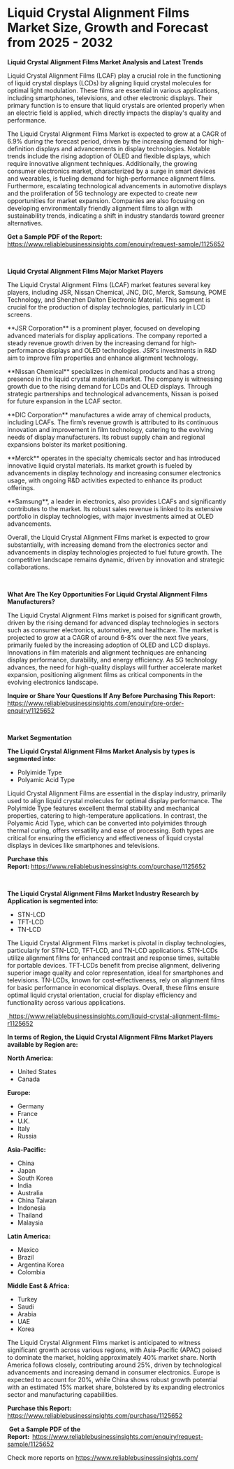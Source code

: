 <p><h1>Liquid Crystal Alignment Films Market Size, Growth and Forecast from 2025 - 2032</h1></p><p><strong>Liquid Crystal Alignment Films Market Analysis and Latest Trends</strong></p>
<p><p>Liquid Crystal Alignment Films (LCAF) play a crucial role in the functioning of liquid crystal displays (LCDs) by aligning liquid crystal molecules for optimal light modulation. These films are essential in various applications, including smartphones, televisions, and other electronic displays. Their primary function is to ensure that liquid crystals are oriented properly when an electric field is applied, which directly impacts the display's quality and performance.</p><p>The Liquid Crystal Alignment Films Market is expected to grow at a CAGR of 6.9% during the forecast period, driven by the increasing demand for high-definition displays and advancements in display technologies. Notable trends include the rising adoption of OLED and flexible displays, which require innovative alignment techniques. Additionally, the growing consumer electronics market, characterized by a surge in smart devices and wearables, is fueling demand for high-performance alignment films. Furthermore, escalating technological advancements in automotive displays and the proliferation of 5G technology are expected to create new opportunities for market expansion. Companies are also focusing on developing environmentally friendly alignment films to align with sustainability trends, indicating a shift in industry standards toward greener alternatives.</p></p>
<p><strong>Get a Sample PDF of the Report:&nbsp;</strong> <a href="https://www.reliablebusinessinsights.com/enquiry/request-sample/1125652?utm_campaign=100&utm_medium=2&utm_source=Github&utm_content=ia&utm_term=01022025&utm_id=liquid-crystal-alignment-films">https://www.reliablebusinessinsights.com/enquiry/request-sample/1125652</a></p>
<p>&nbsp;</p>
<p><strong>Liquid Crystal Alignment Films Major Market Players</strong></p>
<p><p>The Liquid Crystal Alignment Films (LCAF) market features several key players, including JSR, Nissan Chemical, JNC, DIC, Merck, Samsung, POME Technology, and Shenzhen Dalton Electronic Material. This segment is crucial for the production of display technologies, particularly in LCD screens.</p><p>**JSR Corporation** is a prominent player, focused on developing advanced materials for display applications. The company reported a steady revenue growth driven by the increasing demand for high-performance displays and OLED technologies. JSR's investments in R&D aim to improve film properties and enhance alignment technology.</p><p>**Nissan Chemical** specializes in chemical products and has a strong presence in the liquid crystal materials market. The company is witnessing growth due to the rising demand for LCDs and OLED displays. Through strategic partnerships and technological advancements, Nissan is poised for future expansion in the LCAF sector.</p><p>**DIC Corporation** manufactures a wide array of chemical products, including LCAFs. The firm’s revenue growth is attributed to its continuous innovation and improvement in film technology, catering to the evolving needs of display manufacturers. Its robust supply chain and regional expansions bolster its market positioning.</p><p>**Merck** operates in the specialty chemicals sector and has introduced innovative liquid crystal materials. Its market growth is fueled by advancements in display technology and increasing consumer electronics usage, with ongoing R&D activities expected to enhance its product offerings.</p><p>**Samsung**, a leader in electronics, also provides LCAFs and significantly contributes to the market. Its robust sales revenue is linked to its extensive portfolio in display technologies, with major investments aimed at OLED advancements.</p><p>Overall, the Liquid Crystal Alignment Films market is expected to grow substantially, with increasing demand from the electronics sector and advancements in display technologies projected to fuel future growth. The competitive landscape remains dynamic, driven by innovation and strategic collaborations.</p></p>
<p>&nbsp;</p>
<p><strong>What Are The Key Opportunities For Liquid Crystal Alignment Films Manufacturers?</strong></p>
<p><p>The Liquid Crystal Alignment Films market is poised for significant growth, driven by the rising demand for advanced display technologies in sectors such as consumer electronics, automotive, and healthcare. The market is projected to grow at a CAGR of around 6-8% over the next five years, primarily fueled by the increasing adoption of OLED and LCD displays. Innovations in film materials and alignment techniques are enhancing display performance, durability, and energy efficiency. As 5G technology advances, the need for high-quality displays will further accelerate market expansion, positioning alignment films as critical components in the evolving electronics landscape.</p></p>
<p><strong>Inquire or Share Your Questions If Any Before Purchasing This Report:</strong> <a href="https://www.reliablebusinessinsights.com/enquiry/pre-order-enquiry/1125652?utm_campaign=100&utm_medium=2&utm_source=Github&utm_content=ia&utm_term=01022025&utm_id=liquid-crystal-alignment-films">https://www.reliablebusinessinsights.com/enquiry/pre-order-enquiry/1125652</a></p>
<p>&nbsp;</p>
<p><strong>Market Segmentation</strong></p>
<p><strong>The Liquid Crystal Alignment Films Market Analysis by types is segmented into:</strong></p>
<p><ul><li>Polyimide Type</li><li>Polyamic Acid Type</li></ul></p>
<p><p>Liquid Crystal Alignment Films are essential in the display industry, primarily used to align liquid crystal molecules for optimal display performance. The Polyimide Type features excellent thermal stability and mechanical properties, catering to high-temperature applications. In contrast, the Polyamic Acid Type, which can be converted into polyimides through thermal curing, offers versatility and ease of processing. Both types are critical for ensuring the efficiency and effectiveness of liquid crystal displays in devices like smartphones and televisions.</p></p>
<p><strong>Purchase this Report:&nbsp;</strong><a href="https://www.reliablebusinessinsights.com/purchase/1125652?utm_campaign=100&utm_medium=2&utm_source=Github&utm_content=ia&utm_term=01022025&utm_id=liquid-crystal-alignment-films">https://www.reliablebusinessinsights.com/purchase/1125652</a></p>
<p>&nbsp;</p>
<p><strong>The Liquid Crystal Alignment Films Market Industry Research by Application is segmented into:</strong></p>
<p><ul><li>STN-LCD</li><li>TFT-LCD</li><li>TN-LCD</li></ul></p>
<p><p>The Liquid Crystal Alignment Films market is pivotal in display technologies, particularly for STN-LCD, TFT-LCD, and TN-LCD applications. STN-LCDs utilize alignment films for enhanced contrast and response times, suitable for portable devices. TFT-LCDs benefit from precise alignment, delivering superior image quality and color representation, ideal for smartphones and televisions. TN-LCDs, known for cost-effectiveness, rely on alignment films for basic performance in economical displays. Overall, these films ensure optimal liquid crystal orientation, crucial for display efficiency and functionality across various applications.</p></p>
<p><a href="https://www.reliablebusinessinsights.com/liquid-crystal-alignment-films-r1125652?utm_campaign=100&utm_medium=2&utm_source=Github&utm_content=ia&utm_term=01022025&utm_id=liquid-crystal-alignment-films">&nbsp;https://www.reliablebusinessinsights.com/liquid-crystal-alignment-films-r1125652</a></p>
<p><strong>In terms of Region, the Liquid Crystal Alignment Films Market Players available by Region are:</strong></p>
<p>
    <p> <strong> North America: </strong>
        <ul>
            <li>United States</li>
            <li>Canada</li>
        </ul>
        </p> 
    <p> <strong> Europe: </strong>
        <ul>
            <li>Germany</li>
            <li>France</li>
            <li>U.K.</li>
            <li>Italy</li>
            <li>Russia</li>
        </ul>
        </p> 
    <p> <strong> Asia-Pacific: </strong>
        <ul>
            <li>China</li>
            <li>Japan</li>
            <li>South Korea</li>
            <li>India</li>
            <li>Australia</li>
            <li>China Taiwan</li>
            <li>Indonesia</li>
            <li>Thailand</li>
            <li>Malaysia</li>
        </ul>
        </p> 
    <p> <strong> Latin America: </strong>
        <ul>
            <li>Mexico</li>
            <li>Brazil</li>
            <li>Argentina Korea</li>
            <li>Colombia</li>
        </ul>
        </p> 
    <p> <strong> Middle East & Africa: </strong>
        <ul>
            <li>Turkey</li>
            <li>Saudi</li>
            <li>Arabia</li>
            <li>UAE</li>
            <li>Korea</li>
        </ul>
    </p>
    </p>
<p><p>The Liquid Crystal Alignment Films market is anticipated to witness significant growth across various regions, with Asia-Pacific (APAC) poised to dominate the market, holding approximately 40% market share. North America follows closely, contributing around 25%, driven by technological advancements and increasing demand in consumer electronics. Europe is expected to account for 20%, while China shows robust growth potential with an estimated 15% market share, bolstered by its expanding electronics sector and manufacturing capabilities.</p></p>
<p><strong>Purchase this Report: </strong><a href="https://www.reliablebusinessinsights.com/purchase/1125652?utm_campaign=100&utm_medium=2&utm_source=Github&utm_content=ia&utm_term=01022025&utm_id=liquid-crystal-alignment-films">https://www.reliablebusinessinsights.com/purchase/1125652</a></p>
<p>&nbsp;<strong>Get a Sample PDF of the Report:&nbsp;&nbsp;</strong><a href="https://www.reliablebusinessinsights.com/enquiry/request-sample/1125652?utm_campaign=100&utm_medium=2&utm_source=Github&utm_content=ia&utm_term=01022025&utm_id=liquid-crystal-alignment-films">https://www.reliablebusinessinsights.com/enquiry/request-sample/1125652</a></p>
<p><strong></strong></p>
<p>Check more reports on <a href="https://www.reliablebusinessinsights.com/?utm_campaign=100&utm_medium=2&utm_source=Github&utm_content=ia&utm_term=01022025&utm_id=liquid-crystal-alignment-films">https://www.reliablebusinessinsights.com/</a></p>